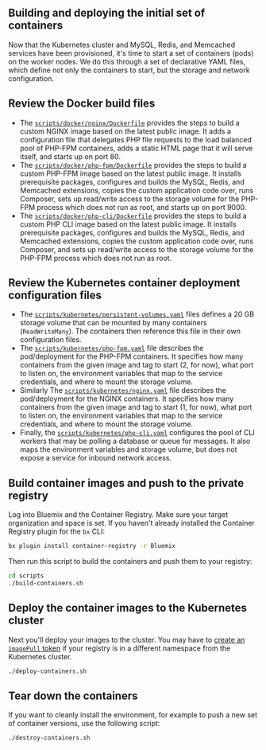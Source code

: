 ## Building and deploying the initial set of containers
Now that the Kubernetes cluster and MySQL, Redis, and Memcached services have been provisioned, it's time to start a set of containers (pods) on the worker nodes. We do this through a set of declarative YAML files, which define not only the containers to start, but the storage and network configuration.

## Review the Docker build files
- The [`scripts/docker/nginx/Dockerfile`](../scripts/docker/nginx/Dockerfile) provides the steps to build a custom NGINX image based on the latest public image. It adds a configuration file that delegates PHP file requests to the load balanced pool of PHP-FPM containers, adds a static HTML page that it will serve itself, and starts up on port 80.
- The [`scripts/docker/php-fpm/Dockerfile`](../scripts/docker/php-fpm/Dockerfile) provides the steps to build a custom PHP-FPM image based on the latest public image. It installs prerequisite packages, configures and builds the MySQL, Redis, and Memcached extensions, copies the custom application code over, runs Composer, sets up read/write access to the storage volume for the PHP-FPM process which does not run as root, and starts up on port 9000.
- The [`scripts/docker/php-cli/Dockerfile`](../scripts/docker/php-cli/Dockerfile) provides the steps to build a custom PHP CLI image based on the latest public image. It installs prerequisite packages, configures and builds the MySQL, Redis, and Memcached extensions, copies the custom application code over, runs Composer, and sets up read/write access to the storage volume for the PHP-FPM process which does not run as root.

## Review the Kubernetes container deployment configuration files
- The [`scripts/kubernetes/persistent-volumes.yaml`](../scripts/kubernetes/persistent-volumes.yaml) files defines a 20 GB storage volume that can be mounted by many containers (`ReadWriteMany`). The containers then reference this file in their own configuration files.
- The [`scripts/kubernetes/php-fpm.yaml`](../scripts/kubernetes/php-fpm.yaml) file describes the pod/deployment for the PHP-FPM containers. It specifies how many containers from the given image and tag to start (2, for now), what port to listen on, the environment variables that map to the service credentials, and where to mount the storage volume.
- Similarly The [`scripts/kubernetes/nginx.yaml`](../scripts/kubernetes/nginx.yaml) file describes the pod/deployment for the NGINX containers. It specifies how many containers from the given image and tag to start (1, for now), what port to listen on, the environment variables that map to the service credentials, and where to mount the storage volume.
- Finally, the [`scripts/kubernetes/php-cli.yaml`](../scripts/kubernetes/php-cli.yaml) configures the pool of CLI workers that may be polling a database or queue for messages. It also maps the environment variables and storage volume, but does not expose a service for inbound network access.

## Build container images and push to the private registry
Log into Bluemix and the Container Registry. Make sure your target organization and space is set. If you haven't already installed the Container Registry plugin for the `bx` CLI:

```bash
bx plugin install container-registry -r Bluemix
```

Then run this script to build the containers and push them to your registry:
```bash
cd scripts
./build-containers.sh
```

## Deploy the container images to the Kubernetes cluster
Next you'll deploy your images to the cluster. You may have to [create an `imagePull` token](https://console.bluemix.net/docs/containers/cs_cluster.html#bx_registry_other) if your registry is in a different namespace from the Kubernetes cluster.

```bash
./deploy-containers.sh
```

## Tear down the containers
If you want to cleanly install the environment, for example to push a new set of container versions, use the following script:

```bash
./destroy-containers.sh
```
